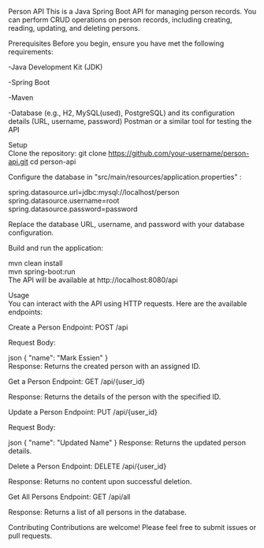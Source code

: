 Person API
This is a Java Spring Boot API for managing person records. You can perform CRUD operations on person records, including creating, reading, updating, and deleting persons.



Prerequisites
Before you begin, ensure you have met the following requirements:

-Java Development Kit (JDK)

-Spring Boot

-Maven

-Database (e.g., H2, MySQL(used), PostgreSQL) and its configuration details (URL, username, password)
Postman or a similar tool for testing the API

Setup  
Clone the repository:
git clone https://github.com/your-username/person-api.git
cd person-api

Configure the database in "src/main/resources/application.properties" :

spring.datasource.url=jdbc:mysql://localhost/person  
spring.datasource.username=root   
spring.datasource.password=password

Replace the database URL, username, and password with your database configuration.

Build and run the application:

mvn clean install         
mvn spring-boot:run           
The API will be available at http://localhost:8080/api

Usage       
You can interact with the API using HTTP requests. Here are the available endpoints:

Create a Person
Endpoint: POST /api

Request Body:

json
{
"name": "Mark Essien"
}     
Response: Returns the created person with an assigned ID.

Get a Person
Endpoint: GET /api/{user_id}

Response: Returns the details of the person with the specified ID.

Update a Person
Endpoint: PUT /api/{user_id}

Request Body:

json
{
"name": "Updated Name"
}
Response: Returns the updated person details.

Delete a Person
Endpoint: DELETE /api/{user_id}

Response: Returns no content upon successful deletion.

Get All Persons
Endpoint: GET /api/all

Response: Returns a list of all persons in the database.

Contributing
Contributions are welcome! Please feel free to submit issues or pull requests.